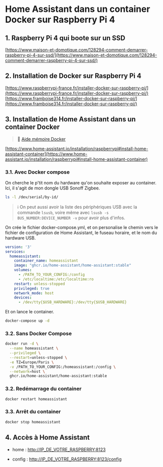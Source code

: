 # Home Assistant dans un container Docker sur Raspberry Pi 4

## 1. Raspberry Pi 4 qui boote sur un SSD
[https://www.maison-et-domotique.com/128294-comment-demarrer-raspberry-pi-4-sur-ssd/](https://www.maison-et-domotique.com/128294-comment-demarrer-raspberry-pi-4-sur-ssd/)

## 2. Installation de Docker sur Raspberry Pi 4
[https://www.raspberrypi-france.fr/installer-docker-sur-raspberry-pi/](https://www.raspberrypi-france.fr/installer-docker-sur-raspberry-pi/)
[https://www.framboise314.fr/installer-docker-sur-raspberry-pi/](https://www.framboise314.fr/installer-docker-sur-raspberry-pi/)

## 3. Installation de Home Assistant dans un container Docker

> :memo: [Aide mémoire Docker](https://cours.brosseau.ovh/cheatsheets/docker/)

[https://www.home-assistant.io/installation/raspberrypi#install-home-assistant-container](https://www.home-assistant.io/installation/raspberrypi#install-home-assistant-container)

### 3.1. Avec Docker compose

On cherche le p'tit nom du hardware qu'on souhaite exposer au container. Ici, il s'agit de mon dongle USB Sonoff Zigbee.

```bash
ls -l /dev/serial/by-id/
```

> :information_source: On peut aussi avoir la liste des périphériques USB avec la commande `lsusb`, voire même avec `lsusb -s BUS_NUMBER:DEVICE_NUMBER -v` pour avoir plus d'infos.

On crée le fichier docker-compose.yml, et on personalise le chemin vers le fichier de configuration de Home Assistant, le fuseau horaire, et le nom du hardware USB.

```yaml
version: '3'
services:
  homeassistant:
    container_name: homeassistant
    image: "ghcr.io/home-assistant/home-assistant:stable"
    volumes:
      - /PATH_TO_YOUR_CONFIG:/config
      - /etc/localtime:/etc/localtime:ro
    restart: unless-stopped
    privileged: true
    network_mode: host
    devices:
      - /dev/tty{$USB_HARDWARE}:/dev/tty{$USB_HARDWARE}
```

Et on lance le container.

```bash
docker-compose up -d
```

### 3.2. Sans Docker Compose

```bash
docker run -d \
  --name homeassistant \
  --privileged \
  --restart=unless-stopped \
  -e TZ=Europe/Paris \
  -v /PATH_TO_YOUR_CONFIG:/homeassistant:/config \
  --network=host \
  ghcr.io/home-assistant/home-assistant:stable
```

### 3.2. Redémarrage du container

```bash
docker restart homeassistant
```

### 3.3. Arrêt du container

```bash
docker stop homeassistant
```

## 4. Accès à Home Assistant

- home : [http://IP_DE_VOTRE_RASPBERRY:8123](http://IP_DE_VOTRE_RASPBERRY:8123)

- config : [http://IP_DE_VOTRE_RASPBERRY:8123/config](http://IP_DE_VOTRE_RASPBERRY:8123/config)

